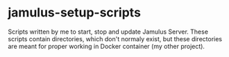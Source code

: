 # jamulus-setup-scripts
Scripts written by me to start, stop and update Jamulus Server.
These scripts contain directories, which don't normaly exist, but these directories are meant for proper working in Docker container (my other project).